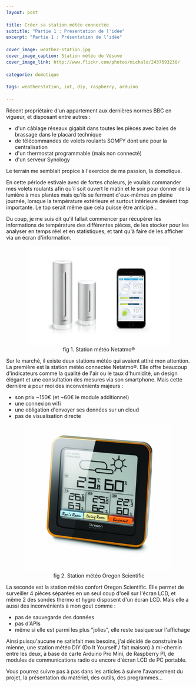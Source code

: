 ```yaml
---
layout: post

title: Créer sa station météo connectée
subtitle: "Partie 1 : Présentation de l'idée"
excerpt: "Partie 1 : Présentation de l'idée"

cover_image: weather-station.jpg
cover_image_caption: Station météo du Vésuve
cover_image_link: http://www.flickr.com/photos/michalo/2437693238/

categorie: domotique

tags: weatherstation, iot, diy, raspberry, arduino

---
```


Récent propriétaire d'un appartement aux dernières normes BBC en vigueur, et disposant entre autres :

- d'un câblage réseaux gigabit dans toutes les pièces avec baies de brassage dans le placard technique
- de télécommandes de volets roulants SOMFY dont une pour la centralisation
- d'un thermostat programmable (mais non connecté)
- d'un serveur Synology

Le terrain me semblait propice à l'exercice de ma passion, la domotique.

En cette période estivale avec de fortes chaleurs, je voulais commander mes volets roulants afin qu'il soit ouvert le matin et le soir pour donner de la lumière à mes plantes mais qu'ils se ferment d'eux-mêmes en pleine journée, lorsque la température extérieure et surtout intérieure devient trop importante. Le top serait même que cela puisse être anticipé...

Du coup, je me suis dit qu'il fallait commencer par récupérer les informations de température des différentes pièces, de les stocker pour les analyser en temps réel et en statistiques, et tant qu'à faire de les afficher via un écran d'information.

<center>
    <figure>
        <img src="/images/posts/weather-station-3.jpg" style="max-width:100%; max-height:270px;">
        <figcaption>fig 1. Station météo Netatmo®</figcaption>
    </figure>
</center>

Sur le marché, il existe deux stations météo qui avaient attiré mon attention. La première est la station météo connectée Netatmo®. Elle offre beaucoup d'indicateurs comme la qualité de l'air ou le taux d'humidité, un design élégant et une consultation des mesures via son smartphone. Mais cette dernière a pour moi des inconvénients majeurs :

- son prix ~150€ (et ~60€ le module additionnel)
- une connexion wifi
- une obligation d'envoyer ses données sur un cloud
- pas de visualisation directe

<center>
    <figure>
        <img src="/images/posts/weather-station-2.jpg" style="max-width:100%; max-height:400px;">
        <figcaption>fig 2. Station météo Oregon Scientific</figcaption>
    </figure>
</center>

La seconde est la station météo confort Oregon Scientific. Elle permet de surveiller 4 pièces séparées en un seul coup d'oeil sur l'écran LCD, et même 2 des sondes thermo et hygro disposent d'un écran LCD. Mais elle a aussi des inconvénients à mon gout comme :

- pas de sauvegarde des données
- pas d'APIs
- même si elle est parmi les plus "jolies", elle reste basique sur l'affichage

Ainsi puisqu'aucune ne satisfait mes besoins, j'ai décidé de construire la mienne, une station météo DIY (Do It Yourself / fait maison) à mi-chemin entre les deux, à base de carte Arduino Pro Mini, de Raspberry PI, de modules de communications radio ou encore d'écran LCD de PC portable.

Vous pourrez suivre pas à pas dans les articles à suivre l'avancement du projet, la présentation du matériel, des outils, des programmes...
